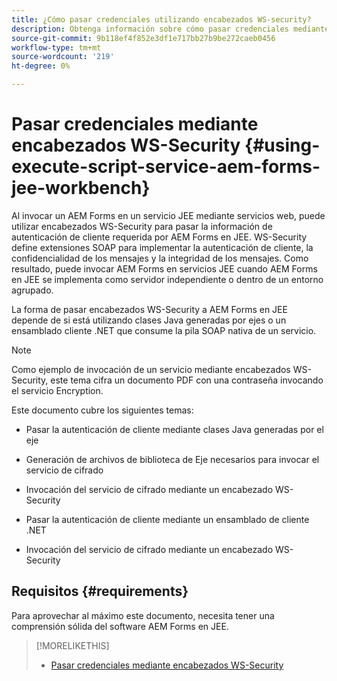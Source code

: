 ```yaml
---
title: ¿Cómo pasar credenciales utilizando encabezados WS-security?
description: Obtenga información sobre cómo pasar credenciales mediante encabezados WS-security
source-git-commit: 9b118ef4f852e3df1e717bb27b9be272caeb0456
workflow-type: tm+mt
source-wordcount: '219'
ht-degree: 0%

---
```


# Pasar credenciales mediante encabezados WS-Security {#using-execute-script-service-aem-forms-jee-workbench}

Al invocar un AEM Forms en un servicio JEE mediante servicios web, puede utilizar encabezados WS-Security para pasar la información de autenticación de cliente requerida por AEM Forms en JEE. WS-Security define extensiones SOAP para implementar la autenticación de cliente, la confidencialidad de los mensajes y la integridad de los mensajes. Como resultado, puede invocar AEM Forms en servicios JEE cuando AEM Forms en JEE se implementa como servidor independiente o dentro de un entorno agrupado.

La forma de pasar encabezados WS-Security a AEM Forms en JEE depende de si está utilizando clases Java generadas por ejes o un ensamblado cliente .NET que consume la pila SOAP nativa de un servicio.

>[!NOTE]
>
>Como ejemplo de invocación de un servicio mediante encabezados WS-Security, este tema cifra un documento PDF con una contraseña invocando el servicio Encryption.

Este documento cubre los siguientes temas:

* Pasar la autenticación de cliente mediante clases Java generadas por el eje

* Generación de archivos de biblioteca de Eje necesarios para invocar el servicio de cifrado

* Invocación del servicio de cifrado mediante un encabezado WS-Security

* Pasar la autenticación de cliente mediante un ensamblado de cliente .NET

* Invocación del servicio de cifrado mediante un encabezado WS-Security


## Requisitos {#requirements}

Para aprovechar al máximo este documento, necesita tener una comprensión sólida del software AEM Forms en JEE.

>[!MORELIKETHIS]
>
>* [Pasar credenciales mediante encabezados WS-Security](assets/passing-credentials-using-ws-security-headers.pdf)


